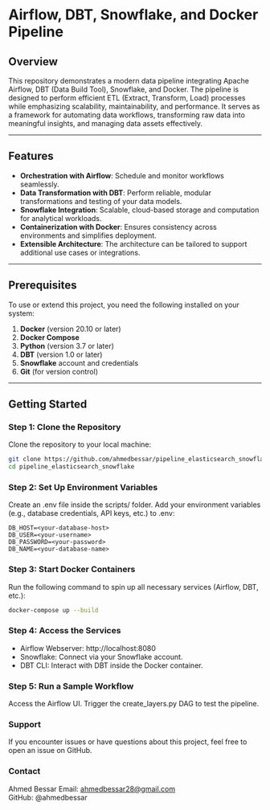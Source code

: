 # Airflow, DBT, Snowflake, and Docker Pipeline

## Overview

This repository demonstrates a modern data pipeline integrating Apache Airflow, DBT (Data Build Tool), Snowflake, and Docker. The pipeline is designed to perform efficient ETL (Extract, Transform, Load) processes while emphasizing scalability, maintainability, and performance. It serves as a framework for automating data workflows, transforming raw data into meaningful insights, and managing data assets effectively.

---

## Features

- **Orchestration with Airflow**: Schedule and monitor workflows seamlessly.
- **Data Transformation with DBT**: Perform reliable, modular transformations and testing of your data models.
- **Snowflake Integration**: Scalable, cloud-based storage and computation for analytical workloads.
- **Containerization with Docker**: Ensures consistency across environments and simplifies deployment.
- **Extensible Architecture**: The architecture can be tailored to support additional use cases or integrations.

---


## Prerequisites

To use or extend this project, you need the following installed on your system:

1. **Docker** (version 20.10 or later)
2. **Docker Compose**
3. **Python** (version 3.7 or later)
4. **DBT** (version 1.0 or later)
5. **Snowflake** account and credentials
6. **Git** (for version control)

---

## Getting Started

### Step 1: Clone the Repository

Clone the repository to your local machine:

```bash
git clone https://github.com/ahmedbessar/pipeline_elasticsearch_snowflake.git
cd pipeline_elasticsearch_snowflake
```

### Step 2: Set Up Environment Variables
Create an .env file inside the scripts/ folder.
Add your environment variables (e.g., database credentials, API keys, etc.) to .env:
```
DB_HOST=<your-database-host>
DB_USER=<your-username>
DB_PASSWORD=<your-password>
DB_NAME=<your-database-name>
```

### Step 3: Start Docker Containers
Run the following command to spin up all necessary services (Airflow, DBT, etc.):
```bash
docker-compose up --build
```

### Step 4: Access the Services
- Airflow Webserver: http://localhost:8080
- Snowflake: Connect via your Snowflake account.
- DBT CLI: Interact with DBT inside the Docker container.


### Step 5: Run a Sample Workflow
Access the Airflow UI.
Trigger the create_layers.py DAG to test the pipeline.

### Support
If you encounter issues or have questions about this project, feel free to open an issue on GitHub.

### Contact
Ahmed Bessar 
Email: ahmedbessar28@gmail.com  
GitHub: @ahmedbessar

